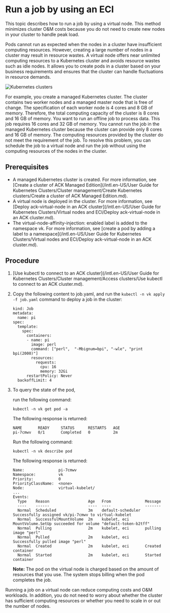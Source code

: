 # Run a job by using an ECI

This topic describes how to run a job by using a virtual node. This method minimizes cluster O&M costs because you do not need to create new nodes in your cluster to handle peak load.

Pods cannot run as expected when the nodes in a cluster have insufficient computing resources. However, creating a large number of nodes in a cluster may result in resource wastes. A virtual node offers near unlimited computing resources to a Kubernetes cluster and avoids resource wastes such as idle nodes. It allows you to create pods in a cluster based on your business requirements and ensures that the cluster can handle fluctuations in resource demands.

![Kubernetes clusters](https://static-aliyun-doc.oss-cn-hangzhou.aliyuncs.com/assets/img/en-US/9152005061/p49860.png)

For example, you create a managed Kubernetes cluster. The cluster contains two worker nodes and a managed master node that is free of change. The specification of each worker node is 4 cores and 8 GB of memory. Therefore, the total computing capacity of the cluster is 8 cores and 16 GB of memory. You want to run an offline job to process data. This job requires 16 cores and 32 GB of memory. You cannot run the job in the managed Kubernetes cluster because the cluster can provide only 8 cores and 16 GB of memory. The computing resources provided by the cluster do not meet the requirement of the job. To resolve this problem, you can schedule the job to a virtual node and run the job without using the computing resources of the nodes in the cluster.

## Prerequisites

-   A managed Kubernetes cluster is created. For more information, see [Create a cluster of ACK Managed Edition](/intl.en-US/User Guide for Kubernetes Clusters/Cluster management/Create Kubernetes clusters/Create a cluster of ACK Managed Edition.md).
-   A virtual node is deployed in the cluster. For more information, see [Deploy ack-virtual-node in an ACK cluster](/intl.en-US/User Guide for Kubernetes Clusters/Virtual nodes and ECI/Deploy ack-virtual-node in an ACK cluster.md).
-   The virtual-node-affinity-injection: enabled label is added to the namespace vk. For more information, see [create a pod by adding a label to a namespace](/intl.en-US/User Guide for Kubernetes Clusters/Virtual nodes and ECI/Deploy ack-virtual-node in an ACK cluster.md).

## Procedure

1.  [Use kubectl to connect to an ACK cluster](/intl.en-US/User Guide for Kubernetes Clusters/Cluster management/Access clusters/Use kubectl to connect to an ACK cluster.md).

2.  Copy the following content to job.yaml, and run the `kubectl -n vk apply -f job.yaml` command to deploy a job in the cluster:

    ```
    kind: Job
    metadata:
      name: pi
    spec:
      template:
        spec:
          containers:
          - name: pi
            image: perl
            command: ["perl",  "-Mbignum=bpi", "-wle", "print bpi(2000)"]
            resources:
              requests:
                cpu: 16
                memory: 32Gi
          restartPolicy: Never
      backoffLimit: 4
    ```

3.  To query the state of the pod,

    run the following command:

    ```
    kubectl -n vk get pod -a
    ```

    The following response is returned:

    ```
    NAME       READY     STATUS      RESTARTS   AGE
    pi-7cmwv   0/1       Completed   0          2m
    ```

    Run the following command:

    ```
    kubectl -n vk describe pod
    ```

    The following response is returned:

    ```
    Name:               pi-7cmwv
    Namespace:          vk
    Priority:           0
    PriorityClassName:  <none>
    Node:               virtual-kubelet/
    ...
    Events:
      Type    Reason                 Age   From               Message
      ----    ------                 ----  ----               -------
      Normal  Scheduled              3m    default-scheduler  Successfully assigned vk/pi-7cmwv to virtual-kubelet
      Normal  SuccessfulMountVolume  2m    kubelet, eci       MountVolume.SetUp succeeded for volume "default-token-b2tff"
      Normal  Pulling                2m    kubelet, eci       pulling image "perl"
      Normal  Pulled                 2m    kubelet, eci       Successfully pulled image "perl"
      Normal  Created                2m    kubelet, eci       Created container
      Normal  Started                2m    kubelet, eci       Started container
    ```

    **Note:** The pod on the virtual node is charged based on the amount of resources that you use. The system stops billing when the pod completes the job.


Running a job on a virtual node can reduce computing costs and O&M workloads. In addition, you do not need to worry about whether the cluster has sufficient computing resources or whether you need to scale in or out the number of nodes.

